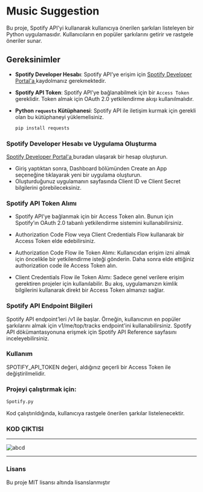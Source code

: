# Music Suggestion

Bu proje, Spotify API'yi kullanarak kullanıcıya önerilen şarkıları listeleyen bir Python uygulamasıdır. Kullanıcıların en popüler şarkılarını getirir ve rastgele öneriler sunar.

## Gereksinimler

- **Spotify Developer Hesabı**: Spotify API’ye erişim için [Spotify Developer Portal'a ](https://developer.spotify.com/) kaydolmanız gerekmektedir.
- **Spotify API Token**: Spotify API’ye bağlanabilmek için bir `Access Token` gereklidir. Token almak için OAuth 2.0 yetkilendirme akışı kullanılmalıdır.
- **Python `requests` Kütüphanesi**: Spotify API ile iletişim kurmak için gerekli olan bu kütüphaneyi yüklemelisiniz.
  
  ```bash
  pip install requests

### Spotify Developer Hesabı ve Uygulama Oluşturma
[Spotify Developer Portal'a ](https://developer.spotify.com/)buradan ulaşarak bir hesap oluşturun.
- Giriş yaptıktan sonra, Dashboard bölümünden Create an App seçeneğine tıklayarak yeni bir uygulama oluşturun.
- Oluşturduğunuz uygulamanın sayfasında Client ID ve Client Secret bilgilerini görebileceksiniz.
### Spotify API Token Alımı
- Spotify API’ye bağlanmak için bir Access Token alın. Bunun için Spotify’ın OAuth 2.0 tabanlı yetkilendirme sistemini kullanabilirsiniz.
- Authorization Code Flow veya Client Credentials Flow kullanarak bir Access Token elde edebilirsiniz.
- Authorization Code Flow ile Token Alımı: Kullanıcıdan erişim izni almak için öncelikle bir yetkilendirme isteği gönderin. Daha sonra elde ettiğiniz authorization code ile Access Token alın.

- Client Credentials Flow ile Token Alımı: Sadece genel verilere erişim gerektiren projeler için kullanılabilir. Bu akış, uygulamanızın kimlik bilgilerini kullanarak direkt bir Access Token almanızı sağlar.

### Spotify API Endpoint Bilgileri
Spotify API endpoint’leri /v1 ile başlar. Örneğin, kullanıcının en popüler şarkılarını almak için v1/me/top/tracks endpoint'ini kullanabilirsiniz.
Spotify API dökümantasyonuna erişmek için Spotify API Reference sayfasını inceleyebilirsiniz.
### Kullanım
SPOTIFY_API_TOKEN değeri, aldığınız geçerli bir Access Token ile değiştirilmelidir.

### Projeyi çalıştırmak için:

```python
Spotify.py
```
Kod çalıştırıldığında, kullanıcıya rastgele önerilen şarkılar listelenecektir.

 ### KOD ÇIKTISI

 ---------------------------------------------------------------------------------------------------------------

 
 ![abcd](https://github.com/erent8/music-suggestion/assets/86615310/335db117-39ff-4060-9d62-639d763fe36d)

 
-----------------------------------------------------------------------------------------------------------------

### Lisans
Bu proje MIT lisansı altında lisanslanmıştır





 
